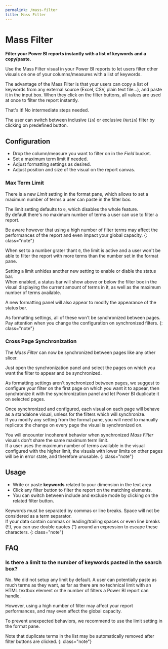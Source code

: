 ```yaml
---
permalink: /mass-filter
title: Mass Filter
---
```

# Mass Filter
**Filter your Power BI reports instantly with a list of keywords and a copy/paste.**

Use the Mass Filter visual in your Power BI reports to let users filter other visuals on one of your columns/measures with a list of keywords.

The advantage of the Mass Filter is that your users can copy a list of keywords from any external source (Excel, CSV, plain text file...), and paste it in the input box. When they click on the filter buttons, all values are used at once to filter the report instantly.

That's it! No intermediate steps needed.

The user can switch between inclusive (`In`) or exclusive (`NotIn`) filter by clicking on predefined button.

## Configuration
- Drop the column/measure you want to filter on in the _Field_ bucket.
- Set a maximum term limit if needed.
- Adjust formatting settings as desired.
- Adjust position and size of the visual on the report canvas.

### Max Term Limit
There is a new _Limit_ setting in the format pane, which allows to set a maximum number of terms a user can paste in the filter box.

The limit setting defaults to `0`, which disables the whole feature.<br />
By default there's no maximum number of terms a user can use to filter a report.

Be aware however that using a high number of filter terms may affect the performances of the report and even impact your global capacity.
{: class="note"}

When set to a number grater thant `0`, the limit is active and a user won't be able to filter the report with more terms than the number set in the format pane.

Setting a limit unhides another new setting to enable or diable the status bar.<br />
When enabled, a status bar will show above or below the filter box in the visual displaying the current amount of terms in it, as well as the maximum number of terms available.

A new formatting panel will also appear to modify the appearance of the status bar.

As formatting settings, all of these won't be synchronized between pages.<br />
Pay attention when you change the configuration on synchronized filters.
{: class="note"}

### Cross Page Synchronization
The _Mass Filter_ can now be synchronized between pages like any other slicer.

Just open the synchronization panel and select the pages on which you want the filter to appear and be synchronized.

As formatting settings aren't synchronized between pages, we suggest to configure your filter on the first page on which you want it to appear, then synchronize it with the synchronization panel and let Power BI duplicate it on selected pages.

Once synchronized and configured, each visual on each page will behave as a standalone visual, unless for the filters which will synchronize.<br />
If you modify any setting from the format pane, you will need to manually replicate the change on every page the visual is synchronized on.

You will encounter incoherent behavior when synchronized _Mass Filter_ visuals don't share the same maximum term limit.<br />
If a user uses the maximum number of terms available in the visual configured with the higher limit, the visuals with lower limits on other pages will be in error state, and therefore unusable.
{: class="note"}

## Usage
- Write or paste __keywords__ related to your dimension in the text area
- Click any filter button to filter the report on the matching elements.
- You can switch between include and exclude mode by clicking on the related filter button.

Keywords must be separated by commas or line breaks. Space will not be considered as a term separator.<br />
If your data contain commas or leading/trailing spaces or even line breaks (!!), you can use double quotes (") around an expression to escape these characters.
{: class="note"}

## FAQ

### Is there a limit to the number of keywords pasted in the search box?
No. We did not setup any limit by default. A user can potentially paste as much terms as they want, as far as there are no technical limit with an HTML textbox element or the number of filters a Power BI report can handle.

However, using a high number of filter may affect your report performances, and may even affect the global capacity.

To prevent unexpected behaviors, we recommend to use the limit setting in the format pane.

Note that duplicate terms in the list may be automatically removed after filter buttons are clicked.
{: class="note"}
